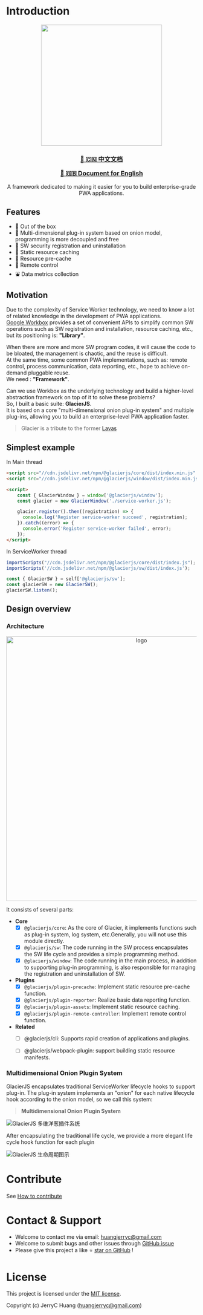 # Introduction


<p align="center">
  <a href="https://jerryc8080.github.io/GlacierJS/">
      <img width="320" src="https://bluesun-1252625244.cos.ap-guangzhou.myqcloud.com/jerryc/20220227085816.png?imageView2/2/w/320">
  </a>
</p>

<h3 align="center">
  <p><a href="https://jerryc8080.github.io/GlacierJS/#/contents/zh-cn/">📖 🇨🇳 中文文档</a></p>
  <p><a href="https://jerryc8080.github.io/GlacierJS/">📖 🇬🇧 Document for English</a></p>
</h3>

<p align="center">
  A framework dedicated to making it easier for you to build enterprise-grade PWA applications.
</p>


## Features

- 🧳  Out of the box
- 🗽  Multi-dimensional plug-in system based on onion model, programming is more decoupled and free
- 🚀  SW security registration and uninstallation
- 🎡  Static resource caching
- 🎢  Resource pre-cache
- 🎠  Remote control
- ⛲️  Data metrics collection

## Motivation

Due to the complexity of Service Worker technology, we need to know a lot of related knowledge in the development of PWA applications.    
[Google Workbox](https://developers.google.com/web/tools/workbox) provides a set of convenient APIs to simplify common SW operations such as SW registration and installation, resource caching, etc., but its positioning is: **"Library"**.    

When there are more and more SW program codes, it will cause the code to be bloated, the management is chaotic, and the reuse is difficult.    
At the same time, some common PWA implementations, such as: remote control, process communication, data reporting, etc., hope to achieve on-demand pluggable reuse.    
We need : **"Framework"**.

Can we use Workbox as the underlying technology and build a higher-level abstraction framework on top of it to solve these problems?    
So, I built a basic suite: **GlacierJS**.    
It is based on a core "multi-dimensional onion plug-in system" and multiple plug-ins, allowing you to build an enterprise-level PWA application faster.

> Glacier is a tribute to the former [Lavas](https://github.com/lavas-project/lavas)

## Simplest example

In Main thread
```html
<script src="//cdn.jsdelivr.net/npm/@glacierjs/core/dist/index.min.js" ></script>
<script src="//cdn.jsdelivr.net/npm/@glacierjs/window/dist/index.min.js"></script>

<script>
    const { GlacierWindow } = window['@glacierjs/window'];
    const glacier = new GlacierWindow('./service-worker.js');

    glacier.register().then((registration) => {
      console.log('Register service-worker succeed', registration);
    }).catch((error) => {
      console.error('Register service-worker failed', error);
    });
</script>
```

In ServiceWorker thread
```javascript
importScripts("//cdn.jsdelivr.net/npm/@glacierjs/core/dist/index.js");
importScripts('//cdn.jsdelivr.net/npm/@glacierjs/sw/dist/index.js');

const { GlacierSW } = self['@glacierjs/sw'];
const glacierSW = new GlacierSW();
glacierSW.listen();
```

## Design overview

### Architecture
<p align="center">
    <img alt="logo" width="700" src="https://bluesun-1252625244.cos.ap-guangzhou.myqcloud.com/jerryc/20220227172033.png">
</p>

It consists of several parts:

* **Core**
    - [x] `@glacierjs/core`: As the core of Glacier, it implements functions such as plug-in system, log system, etc.Generally, you will not use this module directly.
    - [x] `@glacierjs/sw`: The code running in the SW process encapsulates the SW life cycle and provides a simple programming method.
    - [x] `@glacierjs/window`: The code running in the main process, in addition to supporting plug-in programming, is also responsible for managing the registration and uninstallation of SW.

* **Plugins**
    - [x] `@glacierjs/plugin-precache`: Implement static resource pre-cache function.
    - [x] `@glacierjs/plugin-reporter`: Realize basic data reporting function.
    - [x] `@glacierjs/plugin-assets`: Implement static resource caching.
    - [x] `@glacierjs/plugin-remote-controller`: Implement remote control function.

* **Related**
    - [ ] @glacierjs/cli: Supports rapid creation of applications and plugins.
    - [ ] @glacierjs/webpack-plugin: support building static resource manifests.


### Multidimensional Onion Plugin System

GlacierJS encapsulates traditional ServiceWorker lifecycle hooks to support plug-in.
The plug-in system implements an "onion" for each native lifecycle hook according to the onion model, so we call this system:
  
> **Multidimensional Onion Plugin System**

![GlacierJS 多维洋葱插件系统](https://cdn.jsdelivr.net/gh/jerryc8080/glacierjs@master/docs/assets/plugin-system.drawio.png)

After encapsulating the traditional life cycle, we provide a more elegant life cycle hook function for each plugin

![GlacierJS 生命周期图示](https://cdn.jsdelivr.net/gh/jerryc8080/glacierjs@master/docs/assets/lifecycle.drawio.png)

# Contribute

See [How to contribute](./contribute/README.md)

# Contact & Support

* Welcome to contact me via email: huangjerryc@gmail.com
* Welcome to submit bugs and other issues through  [GitHub issue](https://github.com/JerryC8080/glacierjs/issues)
* Please give this project a like ⭐️ [star on GitHub](https://github.com/beautywe/beautywe) !

# License

This project is licensed under the [MIT license](https://cdn.jsdelivr.net/gh/JerryC8080/glacierjs/LICENSE).

Copyright (c) JerryC Huang (huangjerryc@gmail.com)
